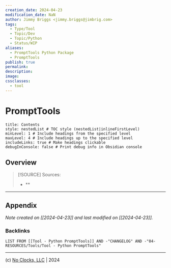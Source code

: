 ```yaml
---
creation_date: 2024-04-23
modification_date: NaN
author: Jimmy Briggs <jimmy.briggs@jimbrig.com>
tags:
  - Type/Tool
  - Topic/Dev
  - Topic/Python
  - Status/WIP
aliases:
  - PromptTools Python Package
  - PromptTools
publish: true
permalink:
description:
image:
cssclasses:
  - tool
---
```


# PromptTools

```table-of-contents
title: Contents 
style: nestedList # TOC style (nestedList|inlineFirstLevel)
minLevel: 1 # Include headings from the specified level
maxLevel: 4 # Include headings up to the specified level
includeLinks: true # Make headings clickable
debugInConsole: false # Print debug info in Obsidian console
```

## Overview

> [!SOURCE] Sources:
> - **

***

## Appendix

*Note created on [[2024-04-23]] and last modified on [[2024-04-23]].*

### Backlinks

```dataview
LIST FROM [[Tool - Python PromptTools]] AND -"CHANGELOG" AND -"04-RESOURCES/Tools/Tool - Python PromptTools"
```

***

(c) [No Clocks, LLC](https://github.com/noclocks) | 2024